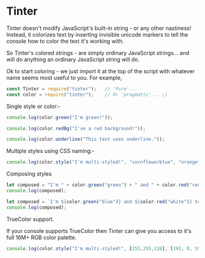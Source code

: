 # Tinter

Tinter doesn't modify JavaScript's built-in string - or any other nastiness!  Instead, it colorizes text by inserting invisible unicode markers to tell the console how to color the text it's working with.

So Tinter's colored strings - are simply ordinary JavaScript strings... and will do anything an ordinary JavaScript string will do.

Ok to start coloring - we just import it at the top of the script with whatever name seems most useful to you.  For example,

```javascript
const Tinter = require("tinter");   // 'Pure'...
const color = require("tinter");    // Or 'pragmatic'... ;)
```                         

Single style or color:-

```javascript
console.log(color.green("I'm green!"));

console.log(color.redBg("I've a red background!"));

console.log(color.underline("This text uses underline."));
```

Multiple styles using CSS naming:-

```javascript
console.log(color.style("I'm multi-styled!", "cornflowerblue", "orange", "italic"));
```
Composing styles

```javascript
let composed = "I'm " + color.green("green") + " and " + color.red("red") + " together.";
console.log(composed);

let composed = `I'm ${color.green("blue")} and ${color.red("white")} together.`;
console.log(composed);
```

TrueColor support.
    
If your console supports TrueColor then Tinter can give you access to it's full 16M+ RGB color palette.

```javascript
console.log(color.style("I'm multi-styled!", [255,255,128], [192, 0, 55], "italic"));
```

